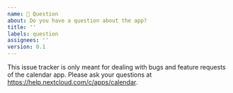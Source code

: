 ```yaml
---
name: 🙋 Question
about: Do you have a question about the app?
title: ''
labels: question
assignees: ''
version: 0.1
---
```


This issue tracker is only meant for dealing with bugs and feature requests of the calendar app.
Please ask your questions at https://help.nextcloud.com/c/apps/calendar.
